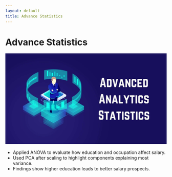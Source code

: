```yaml
---
layout: default
title: Advance Statistics
---
```


# Advance Statistics



![Salary analytics](../assets/img/Advanced-Analytics-Statistics.jpg)

- Applied ANOVA to evaluate how education and occupation affect salary.
- Used PCA after scaling to highlight components explaining most variance.
- Findings show higher education leads to better salary prospects.
